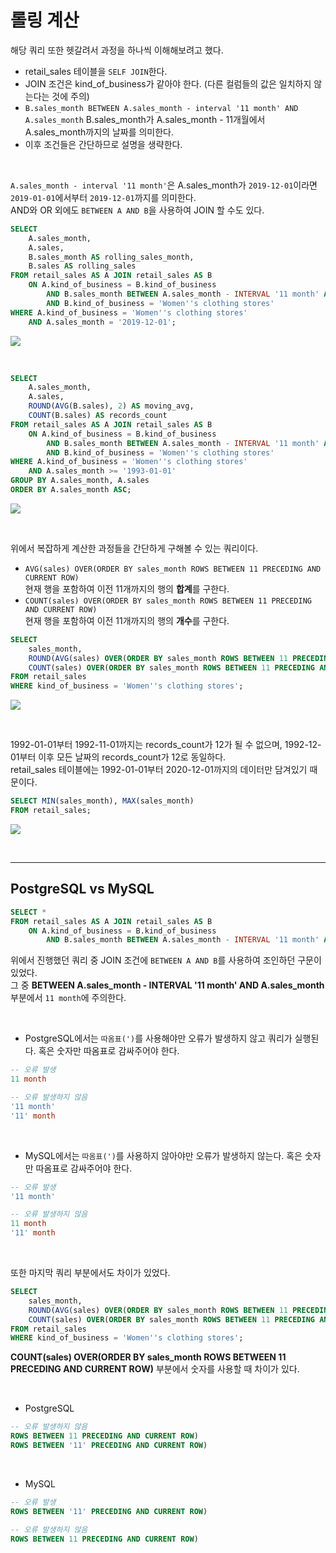 # 롤링 계산
해당 쿼리 또한 헷갈려서 과정을 하나씩 이해해보려고 했다.
- retail_sales 테이블을 `SELF JOIN`한다.
- JOIN 조건은 kind_of_business가 같아야 한다. (다른 컬럼들의 값은 일치하지 않는다는 것에 주의)
- `B.sales_month BETWEEN A.sales_month - interval '11 month' AND A.sales_month`
B.sales_month가 A.sales_month - 11개월에서 A.sales_month까지의 날짜를 의미한다.
- 이후 조건들은 간단하므로 설명을 생략한다.

<br>

`A.sales_month - interval '11 month'`은 A.sales_month가 `2019-12-01`이라면 `2019-01-01`에서부터 `2019-12-01`까지를 의미한다.<br>
AND와 OR 외에도 `BETWEEN A AND B`을 사용하여 JOIN 할 수도 있다.
```sql
SELECT
	A.sales_month,
	A.sales,
	B.sales_month AS rolling_sales_month,
	B.sales AS rolling_sales
FROM retail_sales AS A JOIN retail_sales AS B
	ON A.kind_of_business = B.kind_of_business
		AND B.sales_month BETWEEN A.sales_month - INTERVAL '11 month' AND A.sales_month
		AND B.kind_of_business = 'Women''s clothing stores'
WHERE A.kind_of_business = 'Women''s clothing stores'
	AND A.sales_month = '2019-12-01';
```
![](https://velog.velcdn.com/images/ddoddo/post/dee74bcc-d042-41bd-b81f-608b8f22765c/image.png)

<br>

```sql
SELECT
	A.sales_month,
	A.sales,
	ROUND(AVG(B.sales), 2) AS moving_avg,
	COUNT(B.sales) AS records_count
FROM retail_sales AS A JOIN retail_sales AS B
	ON A.kind_of_business = B.kind_of_business
		AND B.sales_month BETWEEN A.sales_month - INTERVAL '11 month' AND A.sales_month
		AND B.kind_of_business = 'Women''s clothing stores'
WHERE A.kind_of_business = 'Women''s clothing stores'
	AND A.sales_month >= '1993-01-01'
GROUP BY A.sales_month, A.sales
ORDER BY A.sales_month ASC;
```
![](https://velog.velcdn.com/images/ddoddo/post/5de12f6c-575c-4f7d-b667-dfd96c68ef39/image.png)

<br>

위에서 복잡하게 계산한 과정들을 간단하게 구해볼 수 있는 쿼리이다. 
- `AVG(sales) OVER(ORDER BY sales_month ROWS BETWEEN 11 PRECEDING AND CURRENT ROW)`<br>
현재 행을 포함하여 이전 11개까지의 행의 **합계**를 구한다.
- `COUNT(sales) OVER(ORDER BY sales_month ROWS BETWEEN 11 PRECEDING AND CURRENT ROW)`<br>
현재 행을 포함하여 이전 11개까지의 행의 **개수**를 구한다.
```sql
SELECT
	sales_month,
	ROUND(AVG(sales) OVER(ORDER BY sales_month ROWS BETWEEN 11 PRECEDING AND CURRENT ROW), 2) AS moving_avg,
	COUNT(sales) OVER(ORDER BY sales_month ROWS BETWEEN 11 PRECEDING AND CURRENT ROW) AS records_count
FROM retail_sales
WHERE kind_of_business = 'Women''s clothing stores';
```
![](https://velog.velcdn.com/images/ddoddo/post/9587b28f-59a8-4edb-bdf5-ac2ac3ba19fd/image.png)

<br>

1992-01-01부터 1992-11-01까지는 records_count가 12가 될 수 없으며, 1992-12-01부터 이후 모든 날짜의 records_count가 12로 동일하다.<br>
retail_sales 테이블에는 1992-01-01부터 2020-12-01까지의 데이터만 담겨있기 때문이다. 

```sql
SELECT MIN(sales_month), MAX(sales_month)
FROM retail_sales;
```
![](https://velog.velcdn.com/images/ddoddo/post/03fbf427-2e6e-4938-b1ce-0eb663b3c9d4/image.png)

<br>

---
## PostgreSQL vs MySQL
```sql
SELECT *
FROM retail_sales AS A JOIN retail_sales AS B
	ON A.kind_of_business = B.kind_of_business
		AND B.sales_month BETWEEN A.sales_month - INTERVAL '11 month' AND A.sales_month
```
위에서 진행했던 쿼리 중 JOIN 조건에 `BETWEEN A AND B`를 사용하여 조인하던 구문이 있었다.<br>
그 중 **BETWEEN A.sales_month - INTERVAL '11 month' AND A.sales_month** 부분에서 `11 month`에 주의한다.

<br>

- PostgreSQL에서는 `따옴표(')`를 사용해야만 오류가 발생하지 않고 쿼리가 실행된다. 혹은 숫자만 따옴표로 감싸주어야 한다.
```sql
-- 오류 발생
11 month

-- 오류 발생하지 않음
'11 month'
'11' month
```

<br>

- MySQL에서는 `따옴표(')`를 사용하지 않아야만 오류가 발생하지 않는다. 혹은 숫자만 따옴표로 감싸주어야 한다.
```sql
-- 오류 발생
'11 month' 

-- 오류 발생하지 않음
11 month
'11' month
```

<br>

또한 마지막 쿼리 부분에서도 차이가 있었다.
```sql
SELECT
	sales_month,
	ROUND(AVG(sales) OVER(ORDER BY sales_month ROWS BETWEEN 11 PRECEDING AND CURRENT ROW), 2) AS moving_avg,
	COUNT(sales) OVER(ORDER BY sales_month ROWS BETWEEN 11 PRECEDING AND CURRENT ROW) AS records_count
FROM retail_sales
WHERE kind_of_business = 'Women''s clothing stores';
```
**COUNT(sales) OVER(ORDER BY sales_month ROWS BETWEEN 11 PRECEDING AND CURRENT ROW)** 부분에서 숫자를 사용할 때 차이가 있다.

<br>

- PostgreSQL
```sql
-- 오류 발생하지 않음
ROWS BETWEEN 11 PRECEDING AND CURRENT ROW) 
ROWS BETWEEN '11' PRECEDING AND CURRENT ROW)
```
<br>

- MySQL
```sql
-- 오류 발생
ROWS BETWEEN '11' PRECEDING AND CURRENT ROW)

-- 오류 발생하지 않음
ROWS BETWEEN 11 PRECEDING AND CURRENT ROW)
```
